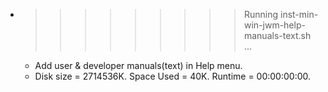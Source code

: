 * >>>>>>>>> Running inst-min-win-jwm-help-manuals-text.sh ...
  * Add user & developer manuals(text) in Help menu.
  * Disk size = 2714536K. Space Used = 40K. Runtime = 00:00:00:00.
